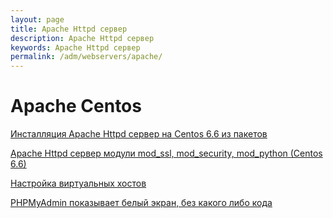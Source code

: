 ```yaml
---
layout: page
title: Apache Httpd сервер
description: Apache Httpd сервер
keywords: Apache Httpd сервер
permalink: /adm/webservers/apache/
---
```


# Apache Centos

[Инсталляция Apache Httpd сервер на Centos 6.6 из пакетов](/adm/webservers/apache/setup/)

[Apache Httpd сервер модули mod_ssl, mod_security, mod_python (Centos 6.6)](/adm/webservers/apache/mods/)

[Настройка виртуальных хостов](/adm/webservers/apache/virtual-hosts/)

[PHPMyAdmin показывает белый экран, без какого либо кода](/adm/webservers/apache/phpmyadmin/)
